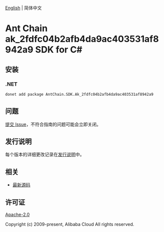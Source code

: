 [English](README.md) | 简体中文

# Ant Chain ak_2fdfc04b2afb4da9ac403531af8942a9 SDK for C#

## 安装

### .NET

```bash
donet add package AntChain.SDK.Ak_2fdfc04b2afb4da9ac403531af8942a9
```

## 问题

[提交 Issue](https://github.com/alipay/antchain-openapi-prod-sdk/issues/new)，不符合指南的问题可能会立即关闭。

## 发行说明

每个版本的详细更改记录在[发行说明](./ChangeLog.txt)中。

## 相关

* [最新源码](https://github.com/antchain-openapi-prod-sdk)

## 许可证

[Apache-2.0](http://www.apache.org/licenses/LICENSE-2.0)

Copyright (c) 2009-present, Alibaba Cloud All rights reserved.
